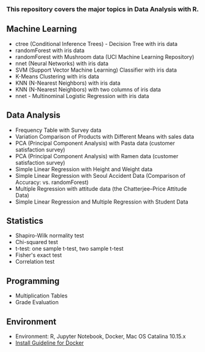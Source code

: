 ### This repository covers the major topics in Data Analysis with R.

## Machine Learning
* ctree (Conditional Inference Trees) - Decision Tree with iris data  
* randomForest with iris data  
* randomForest with Mushroom data (UCI Machine Learning Repository)  
* nnet (Neural Networks) with iris data
* SVM (Support Vector Machine Learning) Classifier with iris data
* K-Means Clustering with iris data  
* KNN (N-Nearest Neighbors) with iris data  
* KNN (N-Nearest Neighbors) with two columns of iris data  
* nnet - Multinominal Logistic Regression with iris data

## Data Analysis
* Frequency Table with Survey data  
* Variation Comparison of Products with Different Means with sales data  
* PCA (Principal Component Analysis) with Pasta data (customer satisfaction survey)
* PCA (Principal Component Analysis) with Ramen data (customer satisfaction survey)  
* Simple Linear Regression with Height and Weight data
* Simple Linear Regression with Seoul Accident Data (Comparison of Accuracy: vs. randomForest)  
* Multiple Regression with attitude data (the Chatterjee–Price Attitude Data)
* Simple Linear Regression and Multiple Regression with Student Data

## Statistics
* Shapiro-Wilk normality test
* Chi-squared test 
* t-test: one sample t-test, two sample t-test  
* Fisher's exact test  
* Correlation test  

## Programming
* Multiplication Tables  
* Grade Evaluation

## Environment
* Environment: R, Jupyter Notebook, Docker, Mac OS Catalina 10.15.x
* [Install Guideline for Docker](https://datascienceschool.net/view-notebook/03c5b5a96a614ee588a74f05c720e67c/)
